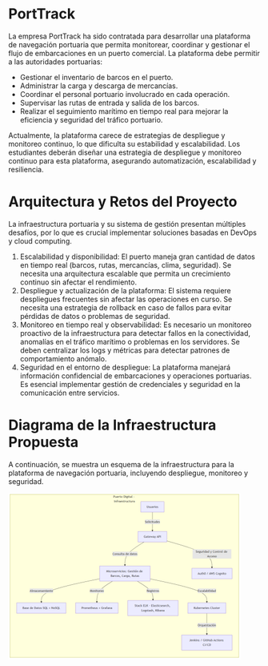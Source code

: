 # PortTrack

La empresa PortTrack ha sido contratada para desarrollar una plataforma de navegación portuaria que permita monitorear, coordinar y
gestionar el flujo de embarcaciones en un puerto comercial. La plataforma debe permitir a las autoridades portuarias:
- Gestionar el inventario de barcos en el puerto.
- Administrar la carga y descarga de mercancías.
- Coordinar el personal portuario involucrado en cada operación.
- Supervisar las rutas de entrada y salida de los barcos.
- Realizar el seguimiento marítimo en tiempo real para mejorar la eficiencia y seguridad del tráfico portuario.

Actualmente, la plataforma carece de estrategias de despliegue y monitoreo continuo, lo que dificulta su estabilidad y escalabilidad. Los
estudiantes deberán diseñar una estrategia de despliegue y monitoreo continuo para esta plataforma, asegurando automatización,
escalabilidad y resiliencia.

# Arquitectura y Retos del Proyecto
La infraestructura portuaria y su sistema de gestión presentan múltiples desafíos, por lo que es crucial implementar soluciones basadas en
DevOps y cloud computing.
1. Escalabilidad y disponibilidad:
El puerto maneja gran cantidad de datos en tiempo real (barcos, rutas, mercancías, clima, seguridad).
Se necesita una arquitectura escalable que permita un crecimiento continuo sin afectar el rendimiento.
2. Despliegue y actualización de la plataforma:
El sistema requiere despliegues frecuentes sin afectar las operaciones en curso.
Se necesita una estrategia de rollback en caso de fallos para evitar pérdidas de datos o problemas de seguridad.
3. Monitoreo en tiempo real y observabilidad:
Es necesario un monitoreo proactivo de la infraestructura para detectar fallos en la conectividad, anomalías en el tráfico marítimo o
problemas en los servidores.
Se deben centralizar los logs y métricas para detectar patrones de comportamiento anómalo.
4. Seguridad en el entorno de despliegue:
La plataforma manejará información confidencial de embarcaciones y operaciones portuarias.
Es esencial implementar gestión de credenciales y seguridad en la comunicación entre servicios.

# Diagrama de la Infraestructura Propuesta
A continuación, se muestra un esquema de la infraestructura para la plataforma de navegación portuaria, incluyendo despliegue, monitoreo y seguridad.

![Diagrama de la Infraestructura](arch-diagram.png)

